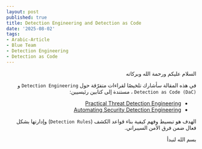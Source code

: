 ```yaml
---
layout: post
published: true
title: Detection Engineering and Detection as Code
date: '2025-08-02'
tags:
- Arabic-Article
- Blue Team
- Detection Engineering
- Detection as Code
---
```


<div dir="rtl" markdown="1">


السلام عليكم ورحمة الله وبركاته 

في هذه المقالة سأشارك تلخيصًا لقراءات متفرّقة حول `Detection Engineering` و `Detection as Code (DaC)` ، مستندة إلى كتابين رئيسيين:

- [Practical Threat Detection Engineering](https://amzn.eu/d/dEUdSvt) 
- [Automating Security Detection Engineering](https://amzn.eu/d/beqUiqx)

الهدف هو تبسيط وفهم كيفية بناء قواعد الكشف (`Detection Rules`) وإدارتها بشكل فعال ضمن فرق الأمن السيبراني.

بسم الله لنبدأ 

</div>
